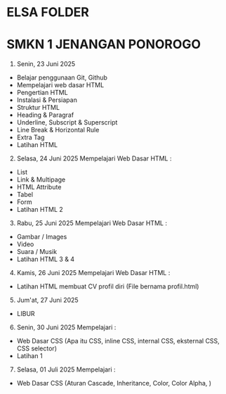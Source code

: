 # ELSA FOLDER
# SMKN 1 JENANGAN PONOROGO

1. Senin, 23 Juni 2025 
- Belajar penggunaan Git, Github
- Mempelajari web dasar HTML
- Pengertian HTML
- Instalasi & Persiapan
- Struktur HTML
- Heading & Paragraf
- Underline, Subscript & Superscript
- Line Break & Horizontal Rule
- Extra Tag
- Latihan HTML

2. Selasa, 24 Juni 2025
Mempelajari Web Dasar HTML :
- List
- Link & Multipage
- HTML Attribute
- Tabel
- Form
- Latihan HTML 2

3. Rabu, 25 Juni 2025
Mempelajari Web Dasar HTML :
- Gambar / Images
- Video 
- Suara / Musik
- Latihan HTML 3 & 4

4. Kamis, 26 Juni 2025
Mempelajari Web Dasar HTML :
- Latihan HTML membuat CV profil diri (File bernama profil.html)

5. Jum'at, 27 Juni 2025
- LIBUR

6. Senin, 30 Juni 2025
Mempelajari :
- Web Dasar CSS (Apa itu CSS, inline CSS, internal CSS, eksternal CSS, CSS selector)
- Latihan 1

7. Selasa, 01 Juli 2025
Mempelajari :
- Web Dasar CSS (Aturan Cascade, Inheritance, Color, Color Alpha, )
